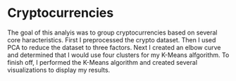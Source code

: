# Cryptocurrencies

The goal of this analyis was to group cryptocurrencies based on several core haracteristics. First I preprocessed the crypto dataset. Then I used PCA to reduce the dataset to three factors. Next I created an elbow curve and determined that I would use four clusters for my K-Means alfgorithm. To finish off, I performed the K-Means algorithm and created several visualizations to display my results.
